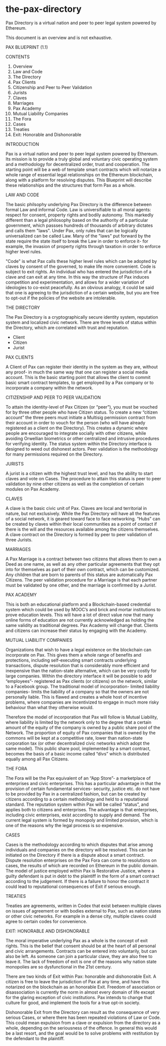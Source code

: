 # the-pax-directory
Pax Directory is a virtual nation and peer to peer legal system powered by Ethereum.

This document is an overview and is not exhaustive.

PAX BLUEPRINT (1.1)

CONTENTS

1. Overview
2. Law and Code
3. The Directory
4. Pax Clients
5. Citizenship and Peer to Peer Validation
6. Jurists
7. Claves
8. Marriages
9. Pax Academy
10. Mutual Liability Companies
11. The Fora
12. Cases
13. Treaties
14. Exit: Honorable and Dishonorable


INTRODUCTION

Pax is a virtual nation and peer to peer legal system powered by Ethereum. Its mission is to provide a truly global and voluntary civic operating system and a methodology for decentralized order, trust and cooperation. The starting point will be a web of template smart contracts which will notarize a whole range of essential legal relationships on the Ethereum blockchain, along with a platform for resolving disputes. This Blueprint will describe these relationships and the structures that form Pax as a whole.

LAW AND CODE

The basic philsophy underlying Pax Directory is the difference between formal Law and informal Code. Law is universifiable to all moral agents: respect for consent, property rights and bodily autonomy. This markedly different than a legal philosophy based on the authority of a particular government, which passses hundreds of thousands of arbitrary dictates and calls them "laws". Under Pax, only rules that can be logically universalized can be called Law. Many of the "laws" put forward by the state require the state itself to break the Law in order to enforce it- for example, the invasion of property rights through taxation in order to enforce higher level rules.

"Code" is what Pax calls these higher level rules which can be adopted by claves by consent of the governed, to make life more convenient. Code is subject to exit rights. An individual who has entered the jurisdiction of a clave and can exit at any time. In this way the structure of Pax induces competition and experimentation, and allows for a wider variation of ideologies to co-exist peacefully. As an obvious analogy, it could be said that one is agreeing to the jurisdiction of a certain website, but you are free to opt-out if the policies of the website are intolerable.

THE DIRECTORY

The Pax Directory is a cryptographically secure identity system, reputation system and localized civic network. There are three levels of status within the Directory, which are correlated with trust and reputation.

- Client
- Citizen
- Jurist

PAX CLIENTS

A Client of Pax can register their identity in the system as they are, without any proof- in much the same way that one can register a social media account. This is the basic starting point that allows the client to commit basic smart contract templates, to get employed by a Pax company or to incorporate a company within the network.

CITIZENSHIP AND PEER TO PEER VALIDATION

To attain the identity-level of Pax Citizen (or “peer”), you must be vouched for by three other people who have Citizen status. To create a new “citizen account” the three peers must initiate a Multisig permission contract from their account in order to vouch for the person (who will have already registered as a client on the Directory).  This creates a dynamic where people are encouraged to integrate socially with other citizens, while avoiding Orwellian biometrics or other centralized and intrusive procedures for verifying identity. The status system within the Directory interface is designed to weed out dishonest actors. Peer validation is the methodology for many permissions required on the Directory.

JURISTS

A jurist is a citizen with the highest trust level, and has the ability to start claves and vote on Cases. The procedure to attain this status is peer to peer validation by nine other citizens as well as the completion of certain modules on Pax Academy.

CLAVES

A clave is the basic civic unit of Pax. Claves are local and territorial in nature, but not exclusively. While the Pax Directory will have all the features of a social network, it is geared toward face to face networking. “Hubs” can be created by claves within their local communities as a point of contact if there is the will and the resources available among the citizens themselves. A clave contract on the Directory is formed by peer to peer validation of three Jurists.

MARRIAGES

A Pax Marriage is a contract between two citizens that allows them to own a Deed as one name, as well as any other particular agreements that they opt into for themselves as part of their own contract, which can be customized. Any children that are born to parents of this status are automatically Pax Citizens. The peer validation procedure for a Marriage is that each partner must be validated by one other, and the marriage is confirmed by a Jurist.

PAX ACADEMY

This is both an educational platform and a Blockchain-based credential system which could be used by MOOC’s and brick and mortar institutions to prove education levels. This will have a lot of direct value now that many online forms of education are not currently acknowledged as holding the same validity as traditional degrees. Pax Academy will change that. Clients and citizens can increase their status by engaging with the Academy.

MUTUAL LIABILITY COMPANIES

Organizations that wish to have a legal existence on the blockchain can incorporate on Pax. This gives them a whole range of benefits and protections, including self-executing smart contracts underlying transactions, dispute resolution that is considerably more efficient and inexpensive than the nation-state alternative, which can be very costly for large companies. Within the directory interface it will be possible to add “employees”- registered as Pax clients (or citizens) on the network, similar to a Facebook group. The traditional model of incorporation- limited liability companies- limits the liability of a company so that the owners are not personally liable. This is flawed and creates a whole host of incentive problems, where companies are incentivized to engage in much more risky behaviour than what they otherwise would.

Therefore the model of incorporation that Pax will follow is Mutual Liability, where liability is limited by the network only to the degree that a certain amount of the equity of the company is owned by a public share pool of the Network. The proportion of equity of Pax companies that is owned by the commons will be kept at a competitive rate, lower than nation-state corporation tax (or other decentralized civic networks which adopt the same model). This public share pool, implemented by a smart contract, becomes the basis of a basic income called “divs” which is distributed equally among all Pax Citizens.

THE FORA

The Fora will be the Pax equivalent of an “App Store”- a marketplace of enterprises and civic enterprises. This has a particular advantage in that the provision of certain fundamental services- security, justice etc. do not have to be provided by Pax in a centralized fashion, but can be created by citizens according to a certain methodology and held to a reputational standard. The reputation system within Pax will be called “status”, and applies both to citizens and enterprises. The advantage is that enterprises, including civic enterprises, exist according to supply and demand. The current legal system is formed by monopoly and limited provision, which is one of the reasons why the legal process is so expensive.

CASES

Cases is the methodology according to which disputes that arise among individuals and companies on the directory will be resolved. This can be initiated on the Directory if there is a dispute about a smart contract. Dispute resolution enterprises on the Pax Fora can come to resolutions on cases, the results of which are recorded on Ethereum in the public domain. The model of justice employed within Pax is Restorative Justice, where a guilty defendant is put in debt to the plaintiff in the form of a smart contract according to the judgement. If there is a failure to honor the contract it could lead to reputational consequences of Exit if serious enough.

TREATIES

Treaties are agreements, written in Codex that exist between multiple claves on issues of agreement or with bodies external to Pax, such as nation states or other civic networks. For example in a dense city, multiple claves could agree to certain codes for convenience.

EXIT: HONORABLE AND DISHONORABLE

The moral imperative underlying Pax as a whole is the concept of exit rights. This is the belief that consent should be at the heart of all personal and civic arrangements. Contracts can be entered into voluntarily, but can also be left. As someone can join a particular clave, they are also free to leave it. The lack of freedom of exit is one of the reasons why nation state monopolies are so dysfunctional in the 21st century.

There are two kinds of Exit within Pax: honorable and dishonorable Exit. A citizen is free to leave the jurisdiction of Pax at any time, and have this notarized on the blockchain as an honorable Exit. Freedom of association or disassociation is currently the norm in almost every domain of life except for the glaring exception of civic institutions. Pax intends to change that culture for good, and implement the tools for a true opt-in society.

Dishonorable Exit from the Directory can result as the consequence of very serious Cases, or where there has been repeated violations of Law or Code. This could mean expulsion from a clave or expulsion from the directory as a whole, depending on the seriousness of the offence. In general this would be a last resort, and the goal would be to solve problems with restitution by the defendant to the plaintiff.

